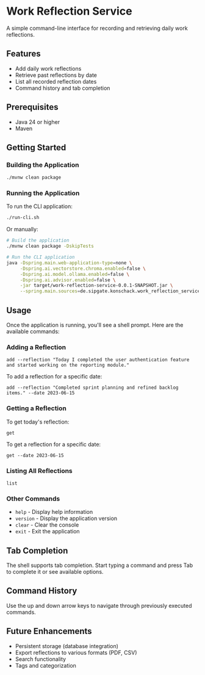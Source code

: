 # Work Reflection Service

A simple command-line interface for recording and retrieving daily work reflections.

## Features

- Add daily work reflections
- Retrieve past reflections by date
- List all recorded reflection dates
- Command history and tab completion

## Prerequisites

- Java 24 or higher
- Maven

## Getting Started

### Building the Application

```bash
./mvnw clean package
```

### Running the Application

To run the CLI application:

```bash
./run-cli.sh
```

Or manually:

```bash
# Build the application
./mvnw clean package -DskipTests

# Run the CLI application
java -Dspring.main.web-application-type=none \
     -Dspring.ai.vectorstore.chroma.enabled=false \
     -Dspring.ai.model.ollama.enabled=false \
     -Dspring.ai.advisor.enabled=false \
     -jar target/work-reflection-service-0.0.1-SNAPSHOT.jar \
     --spring.main.sources=de.sipgate.konschack.work_reflection_service.cli.CliApplication
```

## Usage

Once the application is running, you'll see a shell prompt. Here are the available commands:

### Adding a Reflection

```
add --reflection "Today I completed the user authentication feature and started working on the reporting module."
```

To add a reflection for a specific date:

```
add --reflection "Completed sprint planning and refined backlog items." --date 2023-06-15
```

### Getting a Reflection

To get today's reflection:

```
get
```

To get a reflection for a specific date:

```
get --date 2023-06-15
```

### Listing All Reflections

```
list
```

### Other Commands

- `help` - Display help information
- `version` - Display the application version
- `clear` - Clear the console
- `exit` - Exit the application

## Tab Completion

The shell supports tab completion. Start typing a command and press Tab to complete it or see available options.

## Command History

Use the up and down arrow keys to navigate through previously executed commands.

## Future Enhancements

- Persistent storage (database integration)
- Export reflections to various formats (PDF, CSV)
- Search functionality
- Tags and categorization
